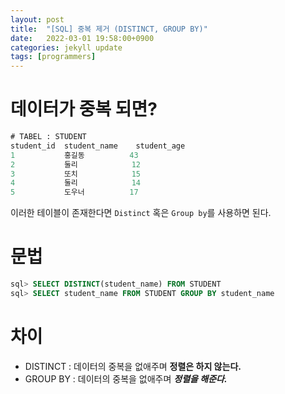 ```yaml
---
layout: post
title:  "[SQL] 중복 제거 (DISTINCT, GROUP BY)"
date:   2022-03-01 19:58:00+0900
categories: jekyll update
tags: [programmers]
---
```

# 데이터가 중복 되면?

```sql
# TABEL : STUDENT
student_id  student_name    student_age
1           홍길동          43
2           둘리            12
3           또치            15
4           둘리            14
5           도우너          17
```
이러한 테이블이 존재한다면 `Distinct` 혹은 `Group by`를 사용하면 된다.  

# 문법

```sql
sql> SELECT DISTINCT(student_name) FROM STUDENT
sql> SELECT student_name FROM STUDENT GROUP BY student_name
```

# 차이
- DISTINCT : 데이터의 중복을 없애주며 **정렬은 하지 않는다.**  
- GROUP BY : 데이터의 중복을 없애주며 ***정렬을 해준다.***